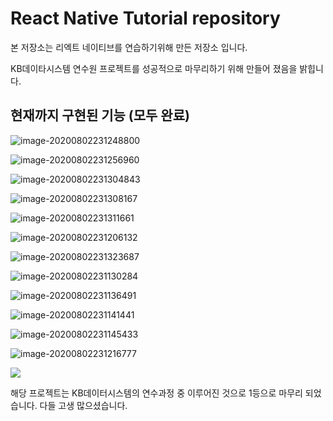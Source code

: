 # React Native Tutorial repository

본 저장소는 리엑트 네이티브를 연습하기위해 만든 저장소 입니다.

KB데이타시스템 연수원 프로젝트를 성공적으로 마무리하기 위해 만들어 졌음을 밝힙니다.



## 현재까지 구현된 기능 (모두 완료)

![image-20200802231248800](./README_Images/image-20200802231248800.png)

![image-20200802231256960](./README_Images/image-20200802231256960.png)



![image-20200802231304843](./README_Images/image-20200802231304843.png)

![image-20200802231308167](./README_Images/image-20200802231308167.png)

![image-20200802231311661](./README_Images/image-20200802231311661.png)



![image-20200802231206132](./README_Images/image-20200802231206132.png)

![image-20200802231323687](./README_Images/image-20200802231323687.png)



![image-20200802231130284](./README_Images/image-20200802231130284.png)



![image-20200802231136491](./README_Images/image-20200802231136491.png)



![image-20200802231141441](./README_Images/image-20200802231141441.png)



![image-20200802231145433](./README_Images/image-20200802231145433.png)



![image-20200802231216777](./README_Images/image-20200802231216777.png)

![](C:\Users\c\AppData\Roaming\Typora\typora-user-images\image-20200802231149757.png)



해당 프로젝트는 KB데이터시스템의 연수과정 중 이루어진 것으로 1등으로 마무리 되었습니다. 다들 고생 많으셨습니다.

